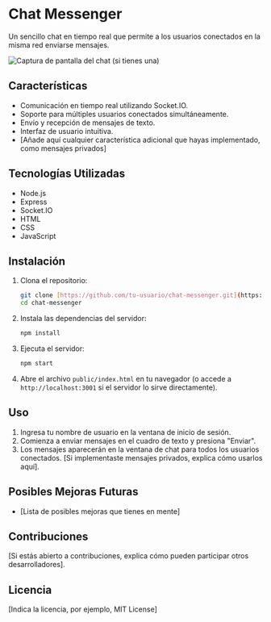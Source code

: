 # Chat Messenger

Un sencillo chat en tiempo real que permite a los usuarios conectados en la misma red enviarse mensajes.

![Captura de pantalla del chat (si tienes una)](./screenshot.png)

## Características

* Comunicación en tiempo real utilizando Socket.IO.
* Soporte para múltiples usuarios conectados simultáneamente.
* Envío y recepción de mensajes de texto.
* Interfaz de usuario intuitiva.
* [Añade aquí cualquier característica adicional que hayas implementado, como mensajes privados]

## Tecnologías Utilizadas

* Node.js
* Express
* Socket.IO
* HTML
* CSS
* JavaScript

## Instalación

1.  Clona el repositorio:
    ```bash
    git clone [https://github.com/tu-usuario/chat-messenger.git](https://github.com/tu-usuario/chat-messenger.git)
    cd chat-messenger
    ```

2.  Instala las dependencias del servidor:
    ```bash
    npm install
    ```

3.  Ejecuta el servidor:
    ```bash
    npm start
    ```

4.  Abre el archivo `public/index.html` en tu navegador (o accede a `http://localhost:3001` si el servidor lo sirve directamente).

## Uso

1.  Ingresa tu nombre de usuario en la ventana de inicio de sesión.
2.  Comienza a enviar mensajes en el cuadro de texto y presiona "Enviar".
3.  Los mensajes aparecerán en la ventana de chat para todos los usuarios conectados.
    [Si implementaste mensajes privados, explica cómo usarlos aquí].

## Posibles Mejoras Futuras

* [Lista de posibles mejoras que tienes en mente]

## Contribuciones

[Si estás abierto a contribuciones, explica cómo pueden participar otros desarrolladores].

## Licencia

[Indica la licencia, por ejemplo, MIT License]
